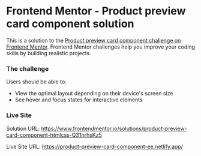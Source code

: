 # Frontend Mentor - Product preview card component solution

This is a solution to the [Product preview card component challenge on Frontend Mentor](https://www.frontendmentor.io/challenges/product-preview-card-component-GO7UmttRfa). Frontend Mentor challenges help you improve your coding skills by building realistic projects. 

### The challenge

Users should be able to:

- View the optimal layout depending on their device's screen size
- See hover and focus states for interactive elements

### Live Site

Solution URL: https://www.frontendmentor.io/solutions/product-preview-card-component-htmlcss-Q31nrhsKz5

Live Site URL: https://product-preview-card-component-ee.netlify.app/